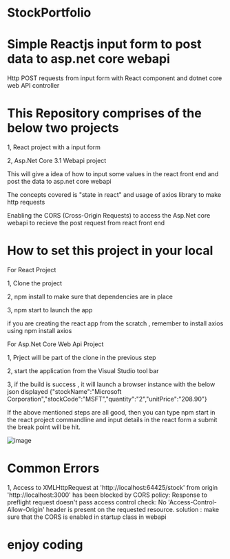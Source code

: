 # StockPortfolio
# Simple Reactjs input form to post data to asp.net core webapi

Http POST requests from input form with React component and dotnet core web API controller

# This Repository comprises of the below two projects 

1,  React project with a input form

2, Asp.Net Core 3.1 Webapi project


This will give a idea of how to input some values in the react front end and post the data to asp.net core webapi

The concepts covered is  "state in react" and usage of  axios library to make http requests

Enabling the CORS (Cross-Origin Requests) to access the Asp.Net core webapi to recieve the post request from react front end 


# How to set this project in your local 

For React Project 

1, Clone the project

2, npm install to make sure that dependencies are in place

3, npm start  to launch the app

if you are creating  the react app from the scratch , remember to install axios using npm install axios

For Asp.Net Core Web Api Project 

1, Prject will be part of the clone in the previous step

2, start the application from the Visual Studio tool bar 

3, if the build is success , it will launch a browser instance with the below json displayed 
{"stockName":"Microsoft Corporation","stockCode":"MSFT","quantity":"2","unitPrice":"208.90"}


 If the above mentioned steps are all good,  then you can type npm start in the react project commandline and input details in the react form a submit 
the break point will be hit.

![image](https://user-images.githubusercontent.com/11384742/91653155-6b7b3800-eae1-11ea-9e25-dcfd093a799a.png)

# Common Errors

1, Access to XMLHttpRequest at 'http://localhost:64425/stock' from origin 'http://localhost:3000' has been blocked by CORS policy:
 Response to preflight request doesn't pass access control check: No 'Access-Control-Allow-Origin' header is present on the requested resource.
 solution :
 make sure that the CORS is enabled in startup class in webapi
 

# enjoy coding 





